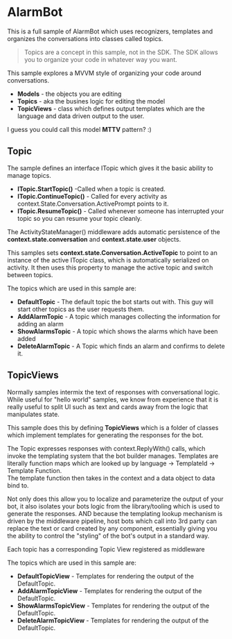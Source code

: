 ﻿# AlarmBot

This is a full sample of AlarmBot which uses recognizers, templates and organizes the conversations into classes called topics.  

> Topics are a concept in this sample, not in the SDK. The SDK allows you to organize your code in whatever way you want.

This sample explores a MVVM style of organizing your code around conversations.

* __Models__ - the objects you are editing
* __Topics__ - aka the busines logic for editing the model
* __TopicViews__ - class which defines output templates which are the language and data driven output to the user.

I guess you could call this model __MTTV__ pattern? :) 

## Topic

The sample defines an interface ITopic which gives it the basic ability to manage topics.  

* **ITopic.StartTopic()** -Called when a topic is created.
* **ITopic.ContinueTopic()** - Called for every activity as context.State.Conversation.ActivePrompt points to it.
* **ITopic.ResumeTopic()** - Called whenever someone has interrupted your topic so you can resume your topic cleanly. 

The ActivityStateManager() middleware adds automatic persistence of the **context.state.conversation** and **context.state.user** objects.  

This samples sets **context.state.Conversation.ActiveTopic** to point to an instance of the active ITopic class,
which is automatically serialized on activity. It then uses this property to manage the active topic and switch between topics.

The topics which are used in this sample are:

* **DefaultTopic** - The default topic the bot starts out with. This guy will start other topics as the user requests them.
* **AddAlarmTopic** - A topic which manages collecting the information for adding an alarm
* **ShowAlarmsTopic** - A topic which shows the alarms which have been added
* **DeleteAlarmTopic** - A Topic which finds an alarm and confirms to delete it.



## TopicViews

Normally samples intermix the text of responses with conversational logic.  While useful for "hello world" 
samples, we know from experience that it is really useful to split UI such as text and cards away from the 
logic that manipulates state. 

This sample does this by defining **TopicViews** which is a folder of classes which implement templates for
generating the responses for the bot.

The Topic expresses responses with context.ReplyWith() calls, which invoke the templating system that the 
bot builder manages.  Templates are literally function maps which are looked up by language -> TemplateId -> Template Function.  
The template function then takes in the context and a data object to data bind to. 

Not only does this allow you to localize and parameterize the output of your bot, it also isolates your 
bots logic from the library/tooling which is used to generate the responses. AND because the templating 
lookup mechanism is driven by the middleware pipeline, host bots which call into 3rd party can replace
the text or card created by any component, essentially giving you the ability to control the "styling"
of the bot's output in a standard way.

Each topic has a corresponding Topic View registered as middleware

The topics which are used in this sample are:

* **DefaultTopicView** - Templates for rendering the output of the DefaultTopic.
* **AddAlarmTopicView** - Templates for rendering the output of the DefaultTopic.
* **ShowAlarmsTopicView** - Templates for rendering the output of the DefaultTopic.
* **DeleteAlarmTopicView** - Templates for rendering the output of the DefaultTopic.







 